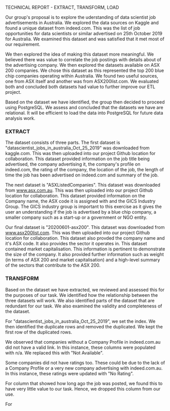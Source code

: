 TECHNICAL REPORT - EXTRACT, TRANSFORM, LOAD

Our group's proposal is to explore the uderstanding of data scientist job advertisements in Australia. We explored the data sources on Kaggle and found a unique dataset from indeed.com. This was the list of job opportunities for data scientists or similar advertised on 25th October 2019 for Australia. We examined this dataset and was satisfied that it met most of our requirement.

We then explored the idea of making this dataset more meaningful. We believed there was value to correlate the job postings with details about of the advertising company. We then explored the datasets available on ASX 200 companies. We chose this dataset as this represented the top 200 blue chip companies operating within Australia. We found two useful sources, one from ASX itself and another was from ASX200list.com. We evaluated both and concluded both datasets had value to further improve our ETL project. 

Based on the dataset we have identified, the group then decided to proceed using PostgreSQL. We assess and concluded that the datasets we have are relational. It will be efficient to load the data into PostgreSQL for future data analysis work. 

### EXTRACT ###

The dataset consists of three parts. The first dataset is "datascientist_jobs_in_australia_Oct_25_2019" was downloaded from kaggle.com. This was then uploaded into our project Github location for collaboration. This dataset provided information on the job title being advertised, the company advertising it, the company's profile on indeed.com, the rating of the company, the location of the job, the length of time the job has been advertised on indeed.com and summary of the job. 

The next dataset is "ASXListedCompanies". This dataset was downloaded from www.asx.com.au. This was then uploaded into our project Github location for collaboration. This dataset provided information on the Company name, the ASX code it is assigned with and the GICS Industry Group. The GICS industry group is important to this exercise as it gives the user an understanding if the job is advertised by a blue chip company, a smaller company such as a start-up or a government or NGO entity. 

Our final dataset is "20200601-asx200". This dataset was downloaded from www.asx200list.com. This was then uploaded into our project Github location for collaboration. This dataset also provded the company name and it's ASX code. It also provides the sector it operates in. This dataset contained market capitalisation. This information is pertinent to demonstrate the size of the company. It also provided further information such as weight (in terms of ASX 200 and market capitalisation) and a high-level summary of the sectors that contribute to the ASX 200. 


### TRANSFORM ###

Based on the dataset we have extracted, we reviewed and assessed this for the purposes of our task. We identified how the relationship between the three datasets will work. We also identified parts of the dataset that are redundant for our task. We also examined the validity and completeness of the dataset. 

For "datascientist_jobs_in_australia_Oct_25_2019", we set the index. We then identified the duplicate rows and removed the duplicated. We kept the first row of the duplicated rows. 

We observed that companies without a Company Profile in indeed.com.au did not have a valid link. In this instance, these columns were populated with n/a. We replaced this with "Not Available". 

Some companies did not have ratings too. These could be due to the lack of a Company Profile or a very new company advertising with indeed.com.au. In this instance, these ratings were updated with "No Rating". 

For column that showed how long ago the job was posted, we found this to have very little value to our task. Hence, we dropped this column from our use. 

For 


